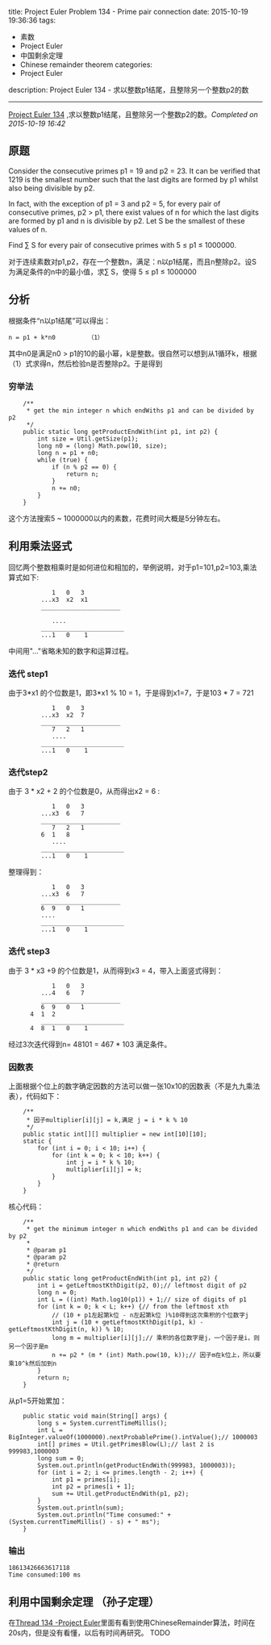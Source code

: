 title: Project Euler Problem 134 - Prime pair connection
date: 2015-10-19 19:36:36
tags:
- 素数
- Project Euler
- 中国剩余定理
- Chinese remainder theorem
categories:
- Project Euler

description: Project Euler 134 - 求以整数p1结尾，且整除另一个整数p2的数

---

[Project Euler 134](https://projecteuler.net/problem=134) ,求以整数p1结尾，且整除另一个整数p2的数。*Completed on 2015-10-19  16:42*
<!--more-->
## 原题
Consider the consecutive primes p1 = 19 and p2 = 23. It can be verified that 1219 is the smallest number such that the last digits are formed by p1 whilst also being divisible by p2.

In fact, with the exception of p1 = 3 and p2 = 5, for every pair of consecutive primes, p2 > p1, there exist values of n for which the last digits are formed by p1 and n is divisible by p2. Let S be the smallest of these values of n.

Find ∑ S for every pair of consecutive primes with 5 ≤ p1 ≤ 1000000.

对于连续素数对p1,p2，存在一个整数n，满足：n以p1结尾，而且n整除p2。设S为满足条件的n中的最小值，求∑ S，使得 5 ≤ p1 ≤ 1000000

## 分析
根据条件“n以p1结尾”可以得出：
```
n = p1 + k*n0         （1）
```
其中n0是满足n0 > p1的10的最小幂，k是整数。很自然可以想到从1循环k，根据（1）式求得n，然后检验n是否整除p2。于是得到
### 穷举法
```
    /**
     * get the min integer n which endWiths p1 and can be divided by p2
     */
    public static long getProductEndWith(int p1, int p2) {
        int size = Util.getSize(p1);
        long n0 = (long) Math.pow(10, size);
        long n = p1 + n0;
        while (true) {
            if (n % p2 == 0) {
                return n;
            }
            n += n0;
        }
    }
```

这个方法搜索5 ~ 1000000以内的素数，花费时间大概是5分钟左右。

## 利用乘法竖式 
回忆两个整数相乘时是如何进位和相加的，举例说明，对于p1=101,p2=103,乘法算式如下:
```
            1   0   3
         ...x3  x2  x1
         ______________________
         
            ....
         _______________________
         ...1   0    1 
```
中间用"..."省略未知的数字和运算过程。
### 迭代 step1
由于3\*x1 的个位数是1，即3\*x1 % 10 = 1，于是得到x1=7，于是103 \* 7 = 721
```
            1   0   3
         ...x3  x2  7
         ______________________
            7   2   1
            ....
         _______________________
         ...1   0    1 
```

### 迭代step2 
由于 3 \* x2 + 2 的个位数是0，从而得出x2 = 6 :
```
            1   0   3
         ...x3  6   7
         ______________________
            7   2   1
         6  1   8    
            ....
         _______________________
         ...1   0    1 
```
整理得到：
```
            1   0   3
         ...x3  6   7
         ______________________
         6  9   0   1         
         ....
         _______________________
         ...1   0    1 
```

### 迭代 step3
由于 3 \* x3 +9 的个位数是1，从而得到x3 = 4，带入上面竖式得到：
```
            1   0   3
         ...4   6   7
         ______________________
         6  9   0   1         
      4  1  2
         _______________________
      4  8  1   0    1 
```
经过3次迭代得到n= 48101 = 467 \* 103 满足条件。
### 因数表
上面根据个位上的数字确定因数的方法可以做一张10x10的因数表（不是九九乘法表），代码如下：
```
    /**
     * 因子multiplier[i][j] = k,满足 j = i * k % 10
     */
    public static int[][] multiplier = new int[10][10];
    static {
        for (int i = 0; i < 10; i++) {
            for (int k = 0; k < 10; k++) {
                int j = i * k % 10;
                multiplier[i][j] = k;
            }
        }
    }
```
核心代码：
```
    /**
     * get the minimum integer n which endWiths p1 and can be divided by p2
     * 
     * @param p1
     * @param p2
     * @return
     */
    public static long getProductEndWith(int p1, int p2) {
        int i = getLeftmostKthDigit(p2, 0);// leftmost digit of p2
        long n = 0;
        int L = ((int) Math.log10(p1)) + 1;// size of digits of p1
        for (int k = 0; k < L; k++) {// from the leftmost xth
            // (10 + p1左起第k位 - n左起第k位 )%10得到这次乘积的个位数字j
            int j = (10 + getLeftmostKthDigit(p1, k) - getLeftmostKthDigit(n, k)) % 10;
            long m = multiplier[i][j];// 乘积的各位数字是j，一个因子是i，则另一个因子是m
            n += p2 * (m * (int) Math.pow(10, k));// 因子m在k位上，所以要乘10^k然后加到n
        }
        return n;
    }
```

从p1=5开始累加：
```
    public static void main(String[] args) {
        long s = System.currentTimeMillis();
        int L = BigInteger.valueOf(1000000).nextProbablePrime().intValue();// 1000003
        int[] primes = Util.getPrimesBlow(L);// last 2 is 999983,1000003
        long sum = 0;
        System.out.println(getProductEndWith(999983, 1000003));
        for (int i = 2; i <= primes.length - 2; i++) {
            int p1 = primes[i];
            int p2 = primes[i + 1];
            sum += Util.getProductEndWith(p1, p2);
        }
        System.out.println(sum);
        System.out.println("Time consumed:" + (System.currentTimeMillis() - s) + " ms");
    }
```

### 输出
```
18613426663617118
Time consumed:100 ms
```

## 利用中国剩余定理  （孙子定理）
在[Thread 134 -Project Euler](https://projecteuler.net/thread=134)里面有看到使用ChineseRemainder算法，时间在20s内，但是没有看懂，以后有时间再研究。
TODO